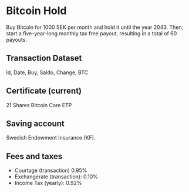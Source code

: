 # Bitcoin Hold
Buy Bitcoin for 1000 SEK per month and hold it until the year 2043. Then, start a five-year-long monthly tax free payout, resulting in a total of 60 payouts.

## Transaction Dataset
Id, Date, Buy, Saldo, Change, BTC

## Certificate (current)
21 Shares Bitcoin Core ETP

## Saving account
Swedish Endowment Insurance (KF).

## Fees and taxes
+ Courtage (transaction) 0.95%
+ Exchangerate (transaction): 0.10%
+ Income Tax (yearly): 0.92%
